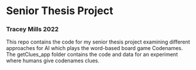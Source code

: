 # Senior Thesis Project
### Tracey Mills 2022
This repo contains the code for my senior thesis project examining different approaches for AI which plays the word-based board game Codenames.
The getClues_app folder contains the code and data for an experiment where humans give codenames clues.

